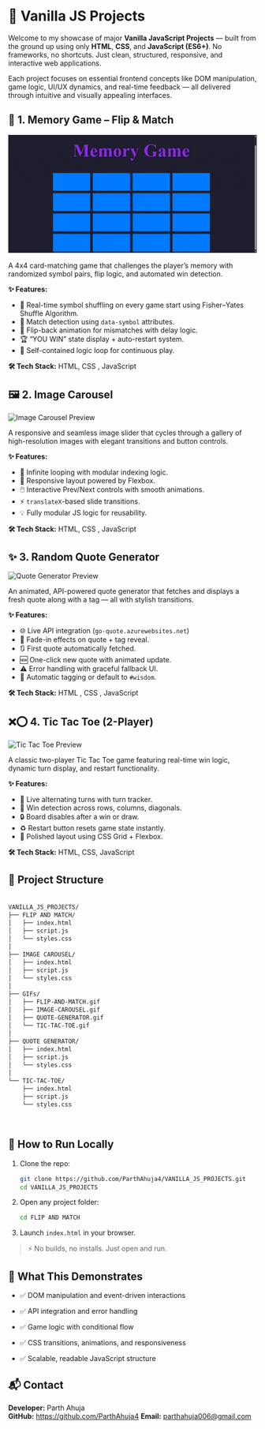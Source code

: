 # 🚀 Vanilla JS Projects

Welcome to my showcase of major **Vanilla JavaScript Projects** — built from the ground up using only **HTML**, **CSS**, and **JavaScript (ES6+)**. No frameworks, no shortcuts. Just clean, structured, responsive, and interactive web applications.

Each project focuses on essential frontend concepts like DOM manipulation, game logic, UI/UX dynamics, and real-time feedback — all delivered through intuitive and visually appealing interfaces.

## 🧠 1. Memory Game – Flip & Match

![Memory Game Preview](./GIFs/FLIP-AND-MATCH.gif)

A 4x4 card-matching game that challenges the player’s memory with randomized symbol pairs, flip logic, and automated win detection.

**✨ Features:**
- 🔀 Real-time symbol shuffling on every game start using Fisher–Yates Shuffle Algorithm.
- 🧠 Match detection using `data-symbol` attributes.
- 🎯 Flip-back animation for mismatches with delay logic.
- 🏆 “YOU WIN” state display + auto-restart system.
- 🚀 Self-contained logic loop for continuous play.

**🛠️ Tech Stack:** HTML, CSS , JavaScript

## 🖼️ 2. Image Carousel

![Image Carousel Preview](./GIFs/IMAGE-CAROUSEL.gif)

A responsive and seamless image slider that cycles through a gallery of high-resolution images with elegant transitions and button controls.

**✨ Features:**
- 🔁 Infinite looping with modular indexing logic.
- 🎯 Responsive layout powered by Flexbox.
- 🖱️ Interactive Prev/Next controls with smooth animations.
- ⚡ `translateX`-based slide transitions.
- 💡 Fully modular JS logic for reusability.

**🛠️ Tech Stack:** HTML, CSS , JavaScript


## ✨ 3. Random Quote Generator

![Quote Generator Preview](./GIFs/QUOTE-GENERATOR.gif )

An animated, API-powered quote generator that fetches and displays a fresh quote along with a tag — all with stylish transitions.

**✨ Features:**
- 🌐 Live API integration (`go-quote.azurewebsites.net`)
- 💬 Fade-in effects on quote + tag reveal.
- 🔃 First quote automatically fetched.
- 🆕 One-click new quote with animated update.
- ⚠️ Error handling with graceful fallback UI.
- 🧩 Automatic tagging or default to `#wisdom`.

**🛠️ Tech Stack:** HTML , CSS , JavaScript


## ❌⭕ 4. Tic Tac Toe (2-Player)

![Tic Tac Toe Preview](./GIFs/TIC-TAC-TOE.gif)

A classic two-player Tic Tac Toe game featuring real-time win logic, dynamic turn display, and restart functionality.

**✨ Features:**
- 👥 Live alternating turns with turn tracker.
- 🧠 Win detection across rows, columns, diagonals.
- 🔒 Board disables after a win or draw.
- ♻️ Restart button resets game state instantly.
- 🎨 Polished layout using CSS Grid + Flexbox.

**🛠️ Tech Stack:** HTML, CSS, JavaScript



## 📂 Project Structure


```

VANILLA_JS_PROJECTS/
├── FLIP AND MATCH/
│   ├── index.html
│   ├── script.js
│   └── styles.css
│
├── IMAGE CAROUSEL/
│   ├── index.html
│   ├── script.js
│   └── styles.css
│
├── GIFs/
│   ├── FLIP-AND-MATCH.gif
│   ├── IMAGE-CAROUSEL.gif
│   ├── QUOTE-GENERATOR.gif
│   └── TIC-TAC-TOE.gif
│
├── QUOTE GENERATOR/
│   ├── index.html
│   ├── script.js
│   └── styles.css
│
└── TIC-TAC-TOE/
    ├── index.html
    ├── script.js
    └── styles.css



```

## 🚀 How to Run Locally

1. Clone the repo:
   ```bash
   git clone https://github.com/ParthAhuja4/VANILLA_JS_PROJECTS.git
   cd VANILLA_JS_PROJECTS
2.  Open any project folder:
    
    ```bash
    cd FLIP AND MATCH
    ```
    
3.  Launch `index.html` in your browser.
    

> ⚡ No builds, no installs. Just open and run.
## 🧠 What This Demonstrates

-   ✅ DOM manipulation and event-driven interactions
    
-   ✅ API integration and error handling
    
-   ✅ Game logic with conditional flow
    
-   ✅ CSS transitions, animations, and responsiveness
    
-   ✅ Scalable, readable JavaScript structure
## 📬 Contact

**Developer:** Parth Ahuja  
**GitHub:** https://github.com/ParthAhuja4
**Email:** parthahuja006@gmail.com
